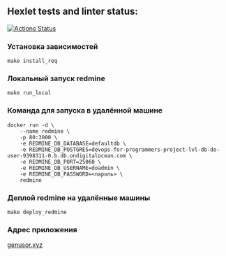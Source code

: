 ## Hexlet tests and linter status:
[![Actions Status](https://github.com/Genusor/devops-for-programmers-project-lvl2/workflows/hexlet-check/badge.svg)](https://github.com/Genusor/devops-for-programmers-project-lvl2/actions)

### Установка зависимостей
`make install_req`

### Локальный запуск redmine
`make run_local`

### Команда для запуска в удалённой машине
```
docker run -d \
	--name redmine \
	-p 80:3000 \
	-e REDMINE_DB_DATABASE=defaultdb \
	-e REDMINE_DB_POSTGRES=devops-for-programmers-project-lvl-db-do-user-9398311-0.b.db.ondigitalocean.com \
	-e REDMINE_DB_PORT=25060 \
	-e REDMINE_DB_USERNAME=doadmin \
	-e REDMINE_DB_PASSWORD=<пароль> \
	redmine
```

### Деплой redmine на удалённые машины
`make deploy_redmine`

### Адрес приложения
[genusor.xyz](http://genusor.xyz/)
